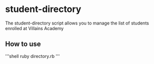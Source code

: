 # student-directory #

The student-directory script allows you to manage the list of students enrolled at Villains Academy

## How to use ##
'''shell
ruby directory.rb
'''
